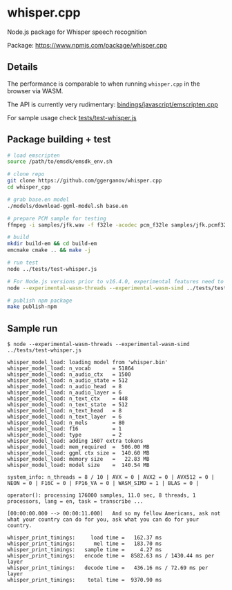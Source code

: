 # whisper.cpp

Node.js package for Whisper speech recognition

Package: https://www.npmjs.com/package/whisper.cpp

## Details

The performance is comparable to when running `whisper.cpp` in the browser via WASM.

The API is currently very rudimentary: [bindings/javascript/emscripten.cpp](/bindings/javascript/emscripten.cpp)

For sample usage check [tests/test-whisper.js](/tests/test-whisper.js)

## Package building + test

```bash
# load emscripten
source /path/to/emsdk/emsdk_env.sh

# clone repo
git clone https://github.com/ggerganov/whisper.cpp
cd whisper_cpp

# grab base.en model
./models/download-ggml-model.sh base.en

# prepare PCM sample for testing
ffmpeg -i samples/jfk.wav -f f32le -acodec pcm_f32le samples/jfk.pcmf32

# build
mkdir build-em && cd build-em
emcmake cmake .. && make -j

# run test
node ../tests/test-whisper.js

# For Node.js versions prior to v16.4.0, experimental features need to be enabled:
node --experimental-wasm-threads --experimental-wasm-simd ../tests/test-whisper.js

# publish npm package
make publish-npm
```

## Sample run

```text
$ node --experimental-wasm-threads --experimental-wasm-simd ../tests/test-whisper.js

whisper_model_load: loading model from 'whisper.bin'
whisper_model_load: n_vocab       = 51864
whisper_model_load: n_audio_ctx   = 1500
whisper_model_load: n_audio_state = 512
whisper_model_load: n_audio_head  = 8
whisper_model_load: n_audio_layer = 6
whisper_model_load: n_text_ctx    = 448
whisper_model_load: n_text_state  = 512
whisper_model_load: n_text_head   = 8
whisper_model_load: n_text_layer  = 6
whisper_model_load: n_mels        = 80
whisper_model_load: f16           = 1
whisper_model_load: type          = 2
whisper_model_load: adding 1607 extra tokens
whisper_model_load: mem_required  =  506.00 MB
whisper_model_load: ggml ctx size =  140.60 MB
whisper_model_load: memory size   =   22.83 MB
whisper_model_load: model size    =  140.54 MB

system_info: n_threads = 8 / 10 | AVX = 0 | AVX2 = 0 | AVX512 = 0 | NEON = 0 | F16C = 0 | FP16_VA = 0 | WASM_SIMD = 1 | BLAS = 0 |

operator(): processing 176000 samples, 11.0 sec, 8 threads, 1 processors, lang = en, task = transcribe ...

[00:00:00.000 --> 00:00:11.000]   And so my fellow Americans, ask not what your country can do for you, ask what you can do for your country.

whisper_print_timings:     load time =   162.37 ms
whisper_print_timings:      mel time =   183.70 ms
whisper_print_timings:   sample time =     4.27 ms
whisper_print_timings:   encode time =  8582.63 ms / 1430.44 ms per layer
whisper_print_timings:   decode time =   436.16 ms / 72.69 ms per layer
whisper_print_timings:    total time =  9370.90 ms
```
